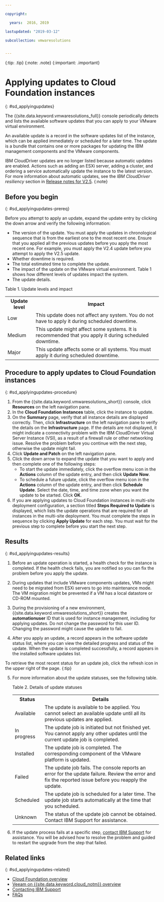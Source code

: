 ```yaml
---

copyright:

  years:  2016, 2019

lastupdated: "2019-03-12"

subcollection: vmwaresolutions


---
```


{:tip: .tip}
{:note: .note}
{:important: .important}

# Applying updates to Cloud Foundation instances
{: #sd_applyingupdates}

The {{site.data.keyword.vmwaresolutions_full}} console periodically detects and lists the available software updates that you can apply to your VMware virtual environment.

An available update is a record in the software updates list of the instance, which can be applied immediately or scheduled for a later time. The update is a bundle that contains one or more packages for updating the IBM management components and the VMware components.

IBM CloudDriver updates are no longer listed because automatic updates are enabled. Actions such as adding an ESXi server, adding a cluster, and ordering a service automatically update the instance to the latest version. For more information about automatic updates, see the *IBM CloudDriver resiliency* section in [Release notes for V2.5](/docs/services/vmwaresolutions/vmonic?topic=vmware-solutions-relnotes_v25).
{:note}

## Before you begin
{: #sd_applyingupdates-prereq}

Before you attempt to apply an update, expand the update entry by clicking the down arrow and verify the following information:
* The version of the update. You must apply the updates in chronological sequence that is from the earliest one to the most recent one. Ensure that you applied all the previous updates before you apply the most recent one. For example, you must apply the V2.4 update before you attempt to apply the V2.5 update.
* Whether downtime is required.
* The total estimated time to complete the update.
* The impact of the update on the VMware virtual environment. Table 1 shows how different levels of updates impact the system.
* The update details.

Table 1. Update levels and impact

<table>
  <tr>
    <th>Update level</th>
    <th>Impact</th>
  </tr>
  <tr>
    <td>Low</td>
    <td>This update does not affect any system. You do not have to apply it during scheduled downtime.</td>
  </tr>
  <tr>
    <td>Medium</td>
  <td>This update might affect some systems. It is recommended that you apply it during scheduled downtime.</td>
  </tr>
    <tr>
    <td>Major</td>
  <td>This update affects some or all systems. You must apply it during scheduled downtime.</td>
  </tr>
</table>

## Procedure to apply updates to Cloud Foundation instances
{: #sd_applyingupdates-procedure}

1. From the {{site.data.keyword.vmwaresolutions_short}} console, click **Resources** on the left navigation pane.
2. In the **Cloud Foundation Instances** table, click the instance to update.
3. On the **Summary** page, verify that all instance details are displayed correctly. Then, click **Infrastructure** on the left navigation pane to verify the details on the **Infrastructure** page.
   If the details are not displayed, it might indicate a connectivity problem with the IBM CloudDriver Virtual Server Instance (VSI), as a result of a firewall rule or other networking issue. Resolve the problem before you continue with the next step, otherwise the update might fail.
4. Click **Update and Patch** on the left navigation pane.
5. Click the down arrow to expand the update that you want to apply and then complete one of the following steps:
   *  To start the update immediately, click the overflow menu icon in the **Actions** column of the update entry, and then click **Update Now**.
   *  To schedule a future update, click the overflow menu icon in the **Actions** column of the update entry, and then click **Schedule Update**. Select the date, time, and time zone when you want the update to be started. Click **OK**.
6. If you are applying updates to Cloud Foundation instances in multi-site deployment configuration, a section titled **Steps Required to Update** is displayed, which lists the update operations that are required for all instances in the multi-site deployment. You must complete the steps in sequence by clicking **Apply Update** for each step. You must wait for the previous step to complete before you start the next step.

## Results
{: #sd_applyingupdates-results}

1. Before an update operation is started, a health check for the instance is completed. If the health check fails, you are notified so you can fix the problem before you apply the update.
2. During updates that include VMware components updates, VMs might need to be migrated from ESXi servers to go into maintenance mode. The VM migration might be prevented if a VM has a local datastore or CD-ROM mounted.
3. During the provisioning of a new environment, {{site.data.keyword.vmwaresolutions_short}} creates the **automationuser** ID that is used for instance management, including for applying updates. Do not change the password for this user ID. Changing the password might cause the update to fail.

4. After you apply an update, a record appears in the software update status list, where you can view the detailed progress and status of the update. When the update is completed successfully, a record appears in the installed software updates list.

  To retrieve the most recent status for an update job, click the refresh icon in the upper right of the page.
  {:tip}

5. For more information about the update statuses, see the following table.

   Table 2. Details of update statuses

    <table>
      <tr>
        <th>Status</th>
        <th>Details</th>
      </tr>
      <tr>
        <td>Available</td>
        <td>The update is available to be applied. You cannot select an available update until all its previous updates are applied.</td>
      </tr>
      <tr>
        <td>In progress</td>
      <td>The update job is initiated but not finished yet. You cannot apply any other updates until the current update job is completed. </td>
      </tr>
        <tr>
        <td>Installed</td>
      <td>The update job is completed. The corresponding component of the VMware platform is updated.</td>
      </tr>
        <tr>
        <td>Failed</td>
      <td>The update job fails. The console reports an error for the update failure. Review the error and fix the reported issue before you reapply the update.</td>
      </tr>
          <tr>
        <td>Scheduled</td>
      <td>The update job is scheduled for a later time. The update job starts automatically at the time that you scheduled.</td>
      </tr>
          <tr>
        <td>Unknown</td>
      <td>The status of the update job cannot be obtained. Contact IBM Support for assistance.</td>
      </tr>
    </table>

6. If the update process fails at a specific step, [contact IBM Support](/docs/services/vmwaresolutions/vmonic?topic=vmware-solutions-trbl_support) for assistance. You will be advised how to resolve the problem and guided to restart the upgrade from the step that failed.

## Related links
{: #sd_applyingupdates-related}

* [Cloud Foundation overview](/docs/services/vmwaresolutions/sddc?topic=vmware-solutions-sd_cloudfoundationoverview)
* [Veeam on {{site.data.keyword.cloud_notm}} overview](/docs/services/vmwaresolutions/services?topic=vmware-solutions-veeam_considerations)
* [Contacting IBM Support](/docs/services/vmwaresolutions/vmonic?topic=vmware-solutions-trbl_support)
* [FAQs](/docs/services/vmwaresolutions/vmonic?topic=vmware-solutions-faq)
